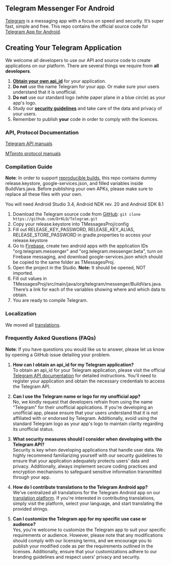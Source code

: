 ## Telegram Messenger For Android

[Telegram](https://telegram.org) is a messaging app with a focus on speed and security. It’s super fast, simple and free.
This repo contains the official source code for [Telegram App for Android](https://play.google.com/store/apps/details?id=org.telegram.messenger).

## Creating Your Telegram Application

We welcome all developers to use our API and source code to create applications on our platform.
There are several things we require from **all developers**.

1. [**Obtain your own api_id**](https://core.telegram.org/api/obtaining_api_id) for your application.
2. **Do not** use the name Telegram for your app. Or make sure your users understand that it is unofficial.
3. **Do not** use our standard logo (white paper plane in a blue circle) as your app's logo.
3. Study our [**security guidelines**](https://core.telegram.org/mtproto/security_guidelines) and take care of the data and privacy of your users.
4. Remember to publish **your** code in order to comply with the licences.

### API, Protocol Documentation

[Telegram API manuals](https://core.telegram.org/api)

[MTproto protocol manuals](https://core.telegram.org/mtproto)

### Compilation Guide

**Note**: In order to support [reproducible builds](https://core.telegram.org/reproducible-builds), this repo contains dummy release.keystore,  google-services.json, and filled variables inside BuildVars.java. Before publishing your own APKs, please make sure to replace all these files with your own.

You will need Android Studio 3.4, Android NDK rev. 20 and Android SDK 8.1

1. Download the Telegram source code from [GitHub](https://github.com/DrKLO/Telegram): `git clone https://github.com/DrKLO/Telegram.git`
2. Copy your release.keystore into TMessagesProj/config
3. Fill out RELEASE_KEY_PASSWORD, RELEASE_KEY_ALIAS, RELEASE_STORE_PASSWORD in gradle.properties to access your release.keystore
4. Go to [Firebase](https://console.firebase.google.com/), create two android apps with the application IDs "org.telegram.messenger" and "org.telegram.messenger.beta", turn on Firebase messaging, and download google-services.json which should be copied to the same folder as TMessagesProj.
5. Open the project in the Studio. **Note:** It should be opened, NOT imported.
6. Fill out values in TMessagesProj/src/main/java/org/telegram/messenger/BuildVars.java. There’s a link for each of the variables showing where and which data to obtain.
7. You are ready to compile Telegram.

### Localization

We moved all [translations](https://translations.telegram.org/en/android/).

### Frequently Asked Questions (FAQs)

**Note**: If you have questions you would like us to answer, please let us know by opening a GitHub issue detailing your problem.

1. **How can I obtain an api_id for my Telegram application?**<br/>
To obtain an api_id for your Telegram application, please visit the official [Telegram API documentation](https://core.telegram.org/) for detailed instructions. You'll need to register your application and obtain the necessary credentials to access the Telegram API.

2. **Can I use the Telegram name or logo for my unofficial app?**<br/>
No, we kindly request that developers refrain from using the name "Telegram" for their unofficial applications. If you're developing an unofficial app, please ensure that your users understand that it is not affiliated with or endorsed by Telegram. Additionally, avoid using the standard Telegram logo as your app's logo to maintain clarity regarding its unofficial status.

3. **What security measures should I consider when developing with the Telegram API?**<br/>
Security is key when developing applications that handle user data. We highly recommend familiarizing yourself with our security guidelines to ensure that your application adequately protects users' data and privacy. Additionally, always implement secure coding practices and encryption mechanisms to safeguard sensitive information transmitted through your app.

4. **How do I contribute translations to the Telegram Android app?**<br/>
We've centralized all translations for the Telegram Android app on our [translation platform](https://translations.telegram.org/en/android/). If you're interested in contributing translations, simply visit the platform, select your language, and start translating the provided strings.

5. **Can I customize the Telegram app for my specific use case or audience?**<br/>
Yes, you're welcome to customize the Telegram app to suit your specific requirements or audience. However, please note that any modifications should comply with our licensing terms, and we encourage you to publish your modified code as per the requirements outlined in the licenses. Additionally, ensure that your customizations adhere to our branding guidelines and respect users' privacy and security.
